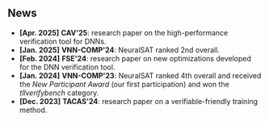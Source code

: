 
## News

- **[Apr. 2025]** **CAV'25**: research paper on the high-performance verification tool for DNNs.
- **[Jan. 2025]** **VNN-COMP'24**: NeuralSAT ranked 2nd overall.
- **[Feb. 2024]** **FSE'24**: research paper on new optimizations developed for the DNN verification tool.
- **[Jan. 2024]** **VNN-COMP'23**: NeuralSAT ranked 4th overall and received the *New Participant Award* (our first participation) and won the *tllverifybench* category.
- **[Dec. 2023]** **TACAS'24**: research paper on a verifiable-friendly training method. 

